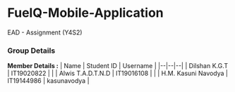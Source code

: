# FuelQ-Mobile-Application
EAD - Assignment (Y4S2)

### Group Details

**Member Details :**
| Name | Student ID | Username |
|--|--|--|
| Dilshan K.G.T | IT19020822 | |
| Alwis T.A.D.T.N.D | IT19016108 | |
| H.M. Kasuni Navodya | IT19144986 | kasunavodya |
